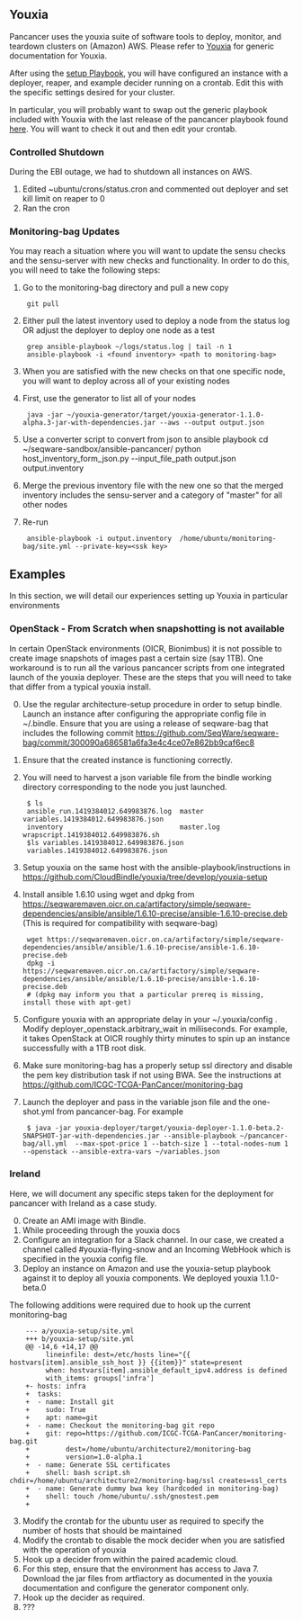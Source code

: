 ## Youxia ##

Pancancer uses the youxia suite of software tools to deploy, monitor, and teardown clusters on (Amazon) AWS.
Please refer to [Youxia](https://github.com/CloudBindle/youxia) for generic documentation for Youxia.

After using the [setup Playbook](https://github.com/CloudBindle/youxia/tree/develop/youxia-setup), you will have configured an instance with a deployer, reaper, and example decider running on a crontab. Edit this with the specific settings desired for your cluster. 

In particular, you will probably want to swap out the generic playbook included with Youxia with the last release of the pancancer playbook found [here](https://github.com/ICGC-TCGA-PanCancer/monitoring-bag). You will want to check it out and then edit your crontab. 

### Controlled Shutdown ###

During the EBI outage, we had to shutdown all instances on AWS.

1. Edited ~ubuntu/crons/status.cron and commented out deployer and set kill limit on reaper to 0
2. Ran the cron

### Monitoring-bag Updates ###

You may reach a situation where you will want to update the sensu checks and the sensu-server with new checks and functionality. In order to do this, you will need to take the following steps:

1. Go to the monitoring-bag directory and pull a new copy

        git pull
2. Either pull the latest inventory used to deploy a node from the status log OR adjust the deployer to deploy one node as a test

        grep ansible-playbook ~/logs/status.log | tail -n 1 
        ansible-playbook -i <found inventory> <path to monitoring-bag> 
3. When you are satisfied with the new checks on that one specific node, you will want to deploy across all of your existing nodes
4. First, use the generator to list all of your nodes

        java -jar ~/youxia-generator/target/youxia-generator-1.1.0-alpha.3-jar-with-dependencies.jar --aws --output output.json
5. Use a converter script to convert from json to ansible playbook 
        cd ~/seqware-sandbox/ansible-pancancer/
        python host_inventory_form_json.py  --input_file_path output.json output.inventory
6. Merge the previous inventory file with the new one so that the merged inventory includes the sensu-server and a category of "master" for all other nodes
7. Re-run

        ansible-playbook -i output.inventory  /home/ubuntu/monitoring-bag/site.yml --private-key=<ssk key>
        
## Examples

In this section, we will detail our experiences setting up Youxia in particular environments

### OpenStack - From Scratch when snapshotting is not available ###

In certain OpenStack environments (OICR, Bionimbus) it is not possible to create image snapshots of images past a certain size (say 1TB). One workaround is to run all the various pancancer scripts from one integrated launch of the youxia deployer. These are the steps that you will need to take that differ from a typical youxia install. 

0. Use the regular architecture-setup procedure in order to setup bindle. Launch an instance after configuring the appropriate config file in ~/.bindle. Ensure that you are using a release of seqware-bag that includes the following commit https://github.com/SeqWare/seqware-bag/commit/300090a686581a6fa3e4c4ce07e862bb9caf6ec8
1. Ensure that the created instance is functioning correctly. 
2. You will need to harvest a json variable file from the bindle working directory corresponding to the node you just launched. 

        $ ls
        ansible_run.1419384012.649983876.log  master      variables.1419384012.649983876.json
        inventory                             master.log  wrapscript.1419384012.649983876.sh
        $ls variables.1419384012.649983876.json 
        variables.1419384012.649983876.json

3. Setup youxia on the same host with the ansible-playbook/instructions in https://github.com/CloudBindle/youxia/tree/develop/youxia-setup
4. Install ansible 1.6.10 using wget and dpkg from https://seqwaremaven.oicr.on.ca/artifactory/simple/seqware-dependencies/ansible/ansible/1.6.10-precise/ansible-1.6.10-precise.deb (This is required for compatibility with seqware-bag)

        wget https://seqwaremaven.oicr.on.ca/artifactory/simple/seqware-dependencies/ansible/ansible/1.6.10-precise/ansible-1.6.10-precise.deb
        dpkg -i https://seqwaremaven.oicr.on.ca/artifactory/simple/seqware-dependencies/ansible/ansible/1.6.10-precise/ansible-1.6.10-precise.deb
        # (dpkg may inform you that a particular prereq is missing, install those with apt-get)

5. Configure youxia with an appropriate delay in your ~/.youxia/config . Modify deployer\_openstack.arbitrary_wait in miliiseconds. For example, it takes OpenStack at OICR roughly thirty minutes to spin up an instance successfully with a 1TB root disk. 
6. Make sure monitoring-bag has a properly setup ssl directory and disable the pem key distribution task if not using BWA. See the instructions at https://github.com/ICGC-TCGA-PanCancer/monitoring-bag
7. Launch the deployer and pass in the variable json file and the one-shot.yml from pancancer-bag. For example  

        $ java -jar youxia-deployer/target/youxia-deployer-1.1.0-beta.2-SNAPSHOT-jar-with-dependencies.jar --ansible-playbook ~/pancancer-bag/all.yml  --max-spot-price 1 --batch-size 1 --total-nodes-num 1 --openstack --ansible-extra-vars ~/variables.json

### Ireland ####

Here, we will document any specific steps taken for the deployment for pancancer with Ireland as a case study.

0. Create an AMI image with Bindle.
1. While proceeding through the youxia docs 
  1. Configure an integration for a Slack channel. In our case, we created a channel called #youxia-flying-snow and an Incoming WebHook which is specified in the youxia config file.
  2. Deploy an instance on Amazon and use the youxia-setup playbook against it to deploy all youxia components. We deployed youxia 1.1.0-beta.0

The following additions were required due to hook up the current monitoring-bag 

        --- a/youxia-setup/site.yml
        +++ b/youxia-setup/site.yml
        @@ -14,6 +14,17 @@
             lineinfile: dest=/etc/hosts line="{{ hostvars[item].ansible_ssh_host }} {{item}}" state=present
             when: hostvars[item].ansible_default_ipv4.address is defined
             with_items: groups['infra']
        +- hosts: infra
        +  tasks:
        +  - name: Install git
        +    sudo: True
        +    apt: name=git
        +  - name: Checkout the monitoring-bag git repo
        +    git: repo=https://github.com/ICGC-TCGA-PanCancer/monitoring-bag.git
        +         dest=/home/ubuntu/architecture2/monitoring-bag
        +         version=1.0-alpha.1
        +  - name: Generate SSL certificates
        +    shell: bash script.sh chdir=/home/ubuntu/architecture2/monitoring-bag/ssl creates=ssl_certs
        +  - name: Generate dummy bwa key (hardcoded in monitoring-bag)
        +    shell: touch /home/ubuntu/.ssh/gnostest.pem
        +

  3. Modify the crontab for the ubuntu user as required to specify the number of hosts that should be maintained
  4. Modify the crontab to disable the mock decider when you are satisfied with the operation of youxia
2. Hook up a decider from within the paired academic cloud.  
  1. For this step, ensure that the environment has access to Java 7. Download the jar files from artfiactory as documented in the youxia documentation and configure the generator component only.
3. Hook up the decider as required.
4. ???
